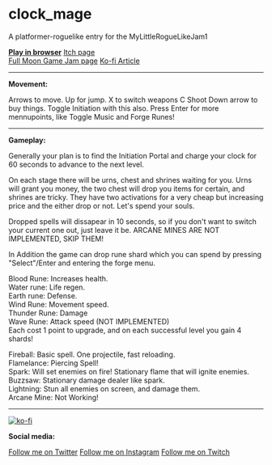 # clock_mage
A platformer-roguelike entry for the MyLittleRogueLikeJam1


[**Play in browser**](https://achie72.github.io/switch-jump/)
[Itch page](https://achie.itch.io/clock-mage)  
[Full Moon Game Jam page](https://itch.io/jam/mylittleroguelike1/entries)
[Ko-fi Article](https://ko-fi.com/post/NdabJam-results-MyLittleRogueLikeJam1-Twitter-S-I3I01Q6AG)  

---  

**Movement:**  

Arrows to move. Up for jump.
X to switch weapons
C Shoot
Down arrow to buy things. Toggle Initiation with this also.
Press Enter for more mennupoints, like Toggle Music and Forge Runes!

---  

**Gameplay:**  

Generally your plan is to find the Initiation Portal and charge your clock for 60 seconds to advance to the next level.

On each stage there will be urns, chest and shrines waiting for you. Urns will grant you money, the two chest will drop you items for certain, and shrines are tricky. They have two activations for a very cheap but increasing price and the either drop or not. Let's spend your souls.

Dropped spells will dissapear in 10 seconds, so if you don't want to switch your current one out, just leave it be. ARCANE MINES ARE NOT IMPLEMENTED, SKIP THEM!

In Addition the game can drop rune shard which you can spend by pressing "Select"/Enter and entering the forge menu.



Blood Rune: Increases health.   
Water rune: Life regen.  
Earth rune: Defense.  
Wind Rune: Movement speed.  
Thunder Rune: Damage  
Wave Rune: Attack speed (NOT IMPLEMENTED)  
Each cost 1 point to upgrade, and on each successful level you gain 4 shards!  


Fireball: Basic spell. One projectile, fast reloading.  
Flamelance: Piercing Spell!  
Spark: Will set enemies on fire! Stationary flame that will ignite enemies.  
Buzzsaw: Stationary damage dealer like spark.  
Lightning: Stun all enemies on screen, and damage them.  
Arcane Mine: Not Working!  

---  

[![ko-fi](https://www.ko-fi.com/img/githubbutton_sm.svg)](https://ko-fi.com/L4L81GBPX)

**Social media:**

[Follow me on Twitter](https://twitter.com/Achie7240) 
[Follow me on Instagram](https://www.instagram.com/justanerdlife/)
[Follow me on Twitch](https://www.twitch.tv/achie7240)








